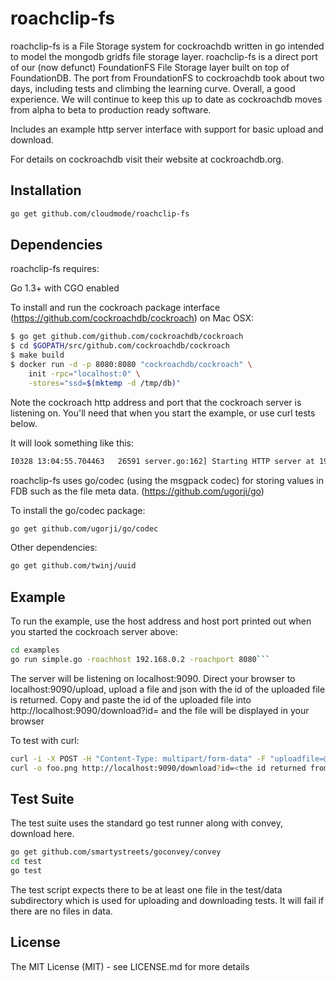 # roachclip-fs

roachclip-fs is a File Storage system for cockroachdb written in go
intended to model the mongodb gridfs file storage layer. roachclip-fs
is a direct port of our (now defunct) FoundationFS File Storage layer
built on top of FoundationDB. The port from FroundationFS to cockroachdb
took about two days, including tests and climbing the learning curve. Overall,
a good experience. We will continue to keep this up to date as cockroachdb
moves from alpha to beta to production ready software.

Includes an example http server interface with support for basic upload and download.

For details on cockroachdb visit their website at cockroachdb.org.

## Installation

```bash
go get github.com/cloudmode/roachclip-fs
```

## Dependencies

roachclip-fs requires:

Go 1.3+ with CGO enabled


To install and run the cockroach package interface (https://github.com/cockroachdb/cockroach) on Mac OSX:

```bash
$ go get github.com/github.com/cockroachdb/cockroach
$ cd $GOPATH/src/github.com/cockroachdb/cockroach
$ make build
$ docker run -d -p 8080:8080 "cockroachdb/cockroach" \
    init -rpc="localhost:0" \
    -stores="ssd=$(mktemp -d /tmp/db)"

```
Note the cockroach http address and port that the cockroach server is listening on. You'll
need that when you start the example, or use curl tests below.

It will look something like this:

```bash
I0328 13:04:55.704463   26591 server.go:162] Starting HTTP server at 192.168.0.2:8080

```

roachclip-fs uses go/codec (using the msgpack codec) for storing values in FDB
such as the file meta data. (https://github.com/ugorji/go)

To install the go/codec package:

```bash
go get github.com/ugorji/go/codec
```

Other dependencies:

```bash
go get github.com/twinj/uuid
```

## Example

To run the example, use the host address and host port printed out when you started the cockroach server above:

```bash
cd examples
go run simple.go -roachhost 192.168.0.2 -roachport 8080```
```

The server will be listening on localhost:9090. Direct your browser to localhost:9090/upload, upload
a file and json with the id of the uploaded file is returned. Copy and paste the id of the uploaded file
into http://localhost:9090/download?id=<the id returned> and the file will be displayed in your browser

To test with curl:

```bash
curl -i -X POST -H "Content-Type: multipart/form-data" -F "uploadfile=@test.png" http://localhost:9090/upload
curl -o foo.png http://localhost:9090/download?id=<the id returned from curl POST>

```

## Test Suite

The test suite uses the standard go test runner along with convey, download here.

```bash
go get github.com/smartystreets/goconvey/convey
cd test
go test
```
The test script expects there to be at least one file in the test/data subdirectory which is used
for uploading and downloading tests. It will fail if there are no files in data. 

## License

The MIT License (MIT) - see LICENSE.md for more details